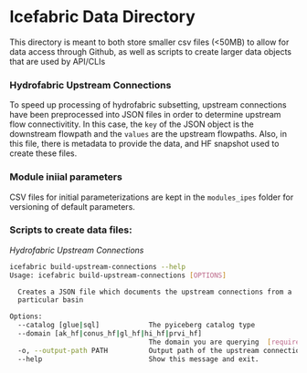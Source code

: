 # Icefabric Data Directory

This directory is meant to both store smaller csv files (<50MB) to allow for data access through Github, as well as scripts to create larger data objects that are used by API/CLIs

### Hydrofabric Upstream Connections
To speed up processing of hydrofabric subsetting, upstream connections have been preprocessed into JSON files in order to determine upstream flow connectivitity. In this case, the `key` of the JSON object is the downstream flowpath and the `values` are the upstream flowpaths. Also, in this file, there is metadata to provide the data, and HF snapshot used to create these files.

### Module iniial parameters
CSV files for initial parameterizations are kept in the `modules_ipes` folder for versioning of default parameters.

### Scripts to create data files:
*Hydrofabric Upstream Connections*
```sh
icefabric build-upstream-connections --help
Usage: icefabric build-upstream-connections [OPTIONS]

  Creates a JSON file which documents the upstream connections from a
  particular basin

Options:
  --catalog [glue|sql]            The pyiceberg catalog type
  --domain [ak_hf|conus_hf|gl_hf|hi_hf|prvi_hf]
                                  The domain you are querying  [required]
  -o, --output-path PATH          Output path of the upstream connections json
  --help                          Show this message and exit.
```
